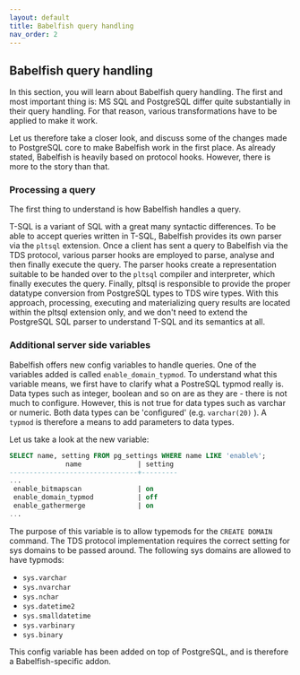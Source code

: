 ```yaml
---
layout: default
title: Babelfish query handling
nav_order: 2
---
```


## Babelfish query handling

In this section, you will learn about Babelfish query handling. The first and
most important thing is: MS SQL and PostgreSQL differ quite substantially in their query handling.
For that reason, various transformations have to be applied to make it work.

Let us therefore take a closer look, and discuss some of the changes made to PostgreSQL
core to make Babelfish work in the first place. As already stated, Babelfish is
heavily based on protocol hooks. However, there is more to the story than that. 


### Processing a query

The first thing to understand is how Babelfish handles a query. 

T-SQL is a variant of SQL with a great many syntactic differences. To be able to
accept queries written in T-SQL, Babelfish provides its own parser via the
`pltsql` extension. Once a client has sent a query to Babelfish via the TDS
protocol, various parser hooks are employed to parse, analyse and then finally
execute the query.  The parser hooks create a representation suitable to be
handed over to the `pltsql` compiler and interpreter, which finally executes the
query.  Finally, pltsql is responsible to provide the proper datatype
conversion from PostgreSQL types to TDS wire types. With this approach,
processing, executing and materializing query results are located within the
pltsql extension only, and we don't need to extend the PostgreSQL SQL parser to
understand T-SQL and its semantics at all.


### Additional server side variables

Babelfish offers new config variables to handle queries. One of the variables
added is called <code>enable_domain_typmod</code>. To understand what this variable means,
we first have to clarify what a PostreSQL typmod really is. Data types such as
integer, boolean and so on are as they are - there is not much to configure.
However, this is not true for data types such as varchar or numeric. Both data types
can be 'configured' (e.g. <code>varchar(20)</code> ). A <code>typmod</code> 
is therefore a means to add parameters to data types. 

Let us take a look at the new variable:

```sql
SELECT name, setting FROM pg_settings WHERE name LIKE 'enable%';
              name              | setting
--------------------------------+---------
...
 enable_bitmapscan              | on
 enable_domain_typmod           | off
 enable_gathermerge             | on
...
```

The purpose of this variable is to allow typemods for the <code>CREATE DOMAIN</code> command. The
TDS protocol implementation requires the correct setting for sys domains to be
passed around. The following sys domains are allowed to have typmods:

- <code>sys.varchar</code>
- <code>sys.nvarchar</code>
- <code>sys.nchar</code>
- <code>sys.datetime2</code>
- <code>sys.smalldatetime</code>
- <code>sys.varbinary</code>
- <code>sys.binary </code>

This config variable has been added on top of PostgreSQL, and is therefore a
Babelfish-specific addon.



